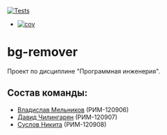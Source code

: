 [![Tests](https://github.com/whatisloveam/bg-remover/tree/main/.github/workflows/python-app.yml/badge.svg)](https://github.com/whatisloveam/bg-remover/tree/main/.github/workflows/python-app.yml)

<!-- README.md -->
+ [![cov](https://DavidChili34.github.io/whatisloveam/badges/coverage.svg)](https://github.com/whatisloveam/bg-remover/tree/main/.github/workflows/python-app.yml)


# bg-remover
Проект по дисциплине "Программная инженерия".

## Состав команды:
* [Владислав Мельников](https://github.com/whatisloveam) (РИМ-120906)
* [Давид Чилингарян](https://github.com/DavidChili34) (РИМ-120907)
* [Суслов Никита](https://github.com/SSLV90) (РИМ-120908)
